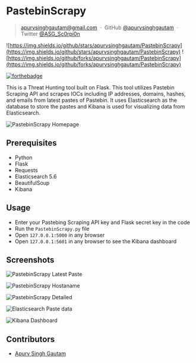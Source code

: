 # PastebinScrapy

> [apurvsinghgautam@gmail.com](apurvsinghgautam@gmail.com) &nbsp;&middot;&nbsp;
> GitHub [@apurvsinghgautam](https://github.com/apurvsinghgautam) &nbsp;&middot;&nbsp;
> Twitter [@ASG_Sc0rpi0n](https://twitter.com/ASG_Sc0rpi0n)

[MIT]: http://mit-license.org/
[contributors]: http://github.com/rstacruz/nprogress/contributors

![https://img.shields.io/github/stars/apurvsinghgautam/PastebinScrapy](https://img.shields.io/github/stars/apurvsinghgautam/PastebinScrapy) ![https://img.shields.io/github/forks/apurvsinghgautam/PastebinScrapy](https://img.shields.io/github/forks/apurvsinghgautam/PastebinScrapy)

[![forthebadge](https://forthebadge.com/images/badges/made-with-python.svg)](https://forthebadge.com)

This is a Threat Hunting tool built on Flask. This tool utilizes Pastebin Scraping API and scrapes IOCs including IP addresses, domains, hashes, and emails from latest pastes of Pastebin. It uses Elasticsearch as the database to store the pastes and Kibana is used for visualizing data from Elasticsearch.


![PastebinScrapy Homepage](https://user-images.githubusercontent.com/20106707/39991641-d14dcbe6-578d-11e8-9b41-82926273694b.png)


## Prerequisites

- Python
- Flask
- Requests
- Elasticsearch 5.6
- BeautifulSoup
- Kibana


## Usage

- Enter your Pastebing Scraping API key and Flask secret key in the code
- Run the `PastebinScrapy.py` file
- Open `127.0.0.1:5000` in any browser
- Open `127.0.0.1:5601` in any browser to see the Kibana dashboard


## Screenshots

![PastebinScrapy Latest Paste](https://user-images.githubusercontent.com/20106707/40423043-f09937c4-5eae-11e8-9f30-da276409d6f1.png)

![PastebinScrapy Hostaname](https://user-images.githubusercontent.com/20106707/40050475-3cd0bd2a-5855-11e8-99e9-2f2deb91bfed.png)

![PastebinScrapy Detailed](https://user-images.githubusercontent.com/20106707/78074932-9ebe6d00-7371-11ea-86e5-0acd81e9fdb0.png)

![Elasticsearch Paste data](https://user-images.githubusercontent.com/20106707/78078184-af71e180-7377-11ea-9b4e-e72c014c8478.png)

![Kibana Dashboard](https://user-images.githubusercontent.com/20106707/78077375-49388f00-7376-11ea-9bfb-9221c0141bc1.png)

## Contributors

- [Apurv Singh Gautam](https://apurvsinghgautam.me)
